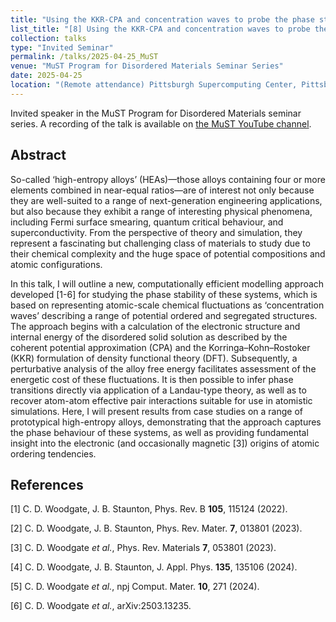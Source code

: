 ```yaml
---
title: "Using the KKR-CPA and concentration waves to probe the phase stability of high-entropy alloys"
list_title: "[8] Using the KKR-CPA and concentration waves to probe the phase stability of high-entropy alloys"
collection: talks
type: "Invited Seminar"
permalink: /talks/2025-04-25_MuST
venue: "MuST Program for Disordered Materials Seminar Series"
date: 2025-04-25
location: "(Remote attendance) Pittsburgh Supercomputing Center, Pittsburgh, PA, USA"
---
```


Invited speaker in the MuST Program for Disordered Materials seminar series. A recording of the talk is available on [the MuST YouTube channel](https://youtu.be/l1DxKTKzDC0).

<h2>Abstract</h2>
So-called ‘high-entropy alloys’ (HEAs)—those alloys containing four or more elements combined in near-equal ratios—are of interest not only because they are well-suited to a range of next-generation engineering applications, but also because they exhibit a range of interesting physical phenomena, including Fermi surface smearing, quantum critical behaviour, and superconductivity. From the perspective of theory and simulation, they represent a fascinating but challenging class of materials to study due to their chemical complexity and the huge space of potential compositions and atomic configurations.

In this talk, I will outline a new, computationally efficient modelling approach developed [1-6] for studying the phase stability of these systems, which is based on representing atomic-scale chemical fluctuations as ‘concentration waves’ describing a range of potential ordered and segregated structures. The approach begins with a calculation of the electronic structure and internal energy of the disordered solid solution as described by the coherent potential approximation (CPA) and the Korringa–Kohn–Rostoker (KKR) formulation of density functional theory (DFT). Subsequently, a perturbative analysis of the alloy free energy facilitates assessment of the energetic cost of these fluctuations. It is then possible to infer phase transitions directly via application of a Landau-type theory, as well as to recover atom-atom effective pair interactions suitable for use in atomistic simulations.  Here, I will present results from case studies on a range of prototypical high-entropy alloys, demonstrating that the approach captures the phase behaviour of these systems, as well as providing fundamental insight into the electronic (and occasionally magnetic [3]) origins of atomic ordering tendencies.

<h2>References</h2>
[1] C. D. Woodgate, J. B. Staunton, Phys. Rev. B <b>105</b>, 115124 (2022).

[2] C. D. Woodgate, J. B. Staunton, Phys. Rev. Mater. <b>7</b>, 013801 (2023).

[3] C. D. Woodgate <i>et al.</i>, Phys. Rev. Materials <b>7</b>, 053801 (2023).

[4] C. D. Woodgate, J. B. Staunton, J. Appl. Phys. <b>135</b>, 135106 (2024).

[5] C. D. Woodgate <i>et al.</i>, npj Comput. Mater. <b>10</b>, 271 (2024).

[6] C. D. Woodgate <i>et al.</i>, arXiv:2503.13235.

